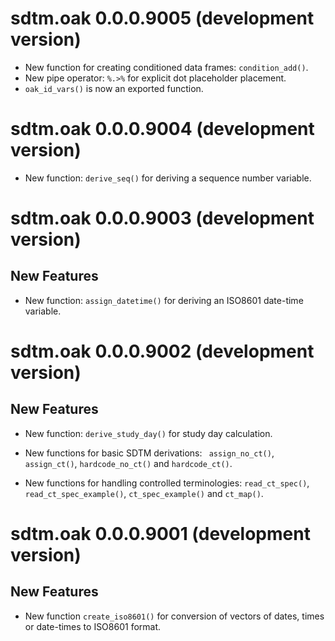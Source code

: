 # sdtm.oak 0.0.0.9005 (development version)

* New function for creating conditioned data frames: `condition_add()`.
* New pipe operator: `%.>%` for explicit dot placeholder placement.
* `oak_id_vars()` is now an exported function.

# sdtm.oak 0.0.0.9004 (development version)

* New function: `derive_seq()` for deriving a sequence number variable.

# sdtm.oak 0.0.0.9003 (development version)

## New Features

* New function: `assign_datetime()` for deriving an ISO8601 date-time variable.

# sdtm.oak 0.0.0.9002 (development version)

## New Features

* New function: `derive_study_day()` for study day calculation.

* New functions for basic SDTM derivations: ` assign_no_ct()`, `assign_ct()`,
`hardcode_no_ct()` and `hardcode_ct()`.

* New functions for handling controlled terminologies: `read_ct_spec()`,
`read_ct_spec_example()`, `ct_spec_example()` and `ct_map()`.

# sdtm.oak 0.0.0.9001 (development version)

## New Features

* New function `create_iso8601()` for conversion of vectors of dates, times or date-times to ISO8601 format.
